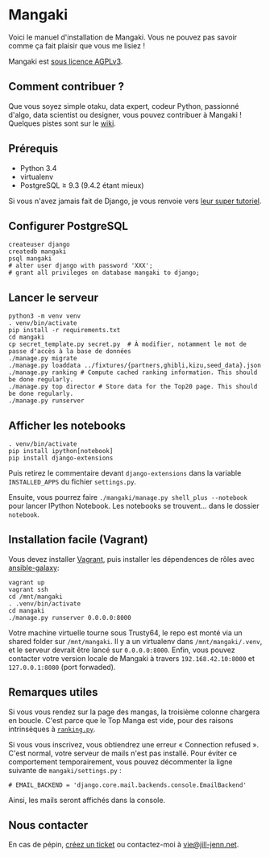 Mangaki
=======

Voici le manuel d'installation de Mangaki. Vous ne pouvez pas savoir comme ça fait plaisir que vous me lisiez !

Mangaki est [sous licence AGPLv3](https://en.wikipedia.org/wiki/Affero_General_Public_License).

Comment contribuer ?
--------------------

Que vous soyez simple otaku, data expert, codeur Python, passionné d'algo, data scientist ou designer, vous pouvez contribuer à Mangaki ! Quelques pistes sont sur le [wiki](https://github.com/mangaki/mangaki/wiki).

Prérequis
---------

- Python 3.4
- virtualenv
- PostgreSQL ≥ 9.3 (9.4.2 étant mieux)

Si vous n'avez jamais fait de Django, je vous renvoie vers [leur super tutoriel](https://docs.djangoproject.com/en/1.8/intro/tutorial01/).

Configurer PostgreSQL
---------------------

    createuser django
    createdb mangaki
    psql mangaki
    # alter user django with password 'XXX';
    # grant all privileges on database mangaki to django;

Lancer le serveur
-----------------

    python3 -m venv venv
    . venv/bin/activate
    pip install -r requirements.txt
    cd mangaki
    cp secret_template.py secret.py  # À modifier, notamment le mot de passe d'accès à la base de données
    ./manage.py migrate
    ./manage.py loaddata ../fixtures/{partners,ghibli,kizu,seed_data}.json
    ./manage.py ranking # Compute cached ranking information. This should be done regularly.
    ./manage.py top director # Store data for the Top20 page. This should be done regularly.
    ./manage.py runserver

Afficher les notebooks
----------------------

    . venv/bin/activate
    pip install ipython[notebook]
    pip install django-extensions

Puis retirez le commentaire devant `django-extensions` dans la variable `INSTALLED_APPS` du fichier `settings.py`.

Ensuite, vous pourrez faire `./mangaki/manage.py shell_plus --notebook` pour lancer IPython Notebook. Les notebooks se trouvent… dans le dossier `notebook`.

Installation facile (Vagrant)
-----------------------------

Vous devez installer [Vagrant](https://www.vagrantup.com/downloads.html), puis installer les dépendences de rôles avec [ansible-galaxy](http://docs.ansible.com/ansible/galaxy.html):

    vagrant up
    vagrant ssh
    cd /mnt/mangaki
    . .venv/bin/activate
    cd mangaki
    ./manage.py runserver 0.0.0.0:8000

Votre machine virtuelle tourne sous Trusty64, le repo est monté via un shared folder sur `/mnt/mangaki`.
Il y a un virtualenv dans `/mnt/mangaki/.venv`, et le serveur devrait être lancé sur `0.0.0.0:8000`.
Enfin, vous pouvez contacter votre version locale de Mangaki à travers `192.168.42.10:8000` et `127.0.0.1:8080` (port forwaded).


Remarques utiles
----------------

Si vous vous rendez sur la page des mangas, la troisième colonne chargera en boucle. C'est parce que le Top Manga est vide, pour des raisons intrinsèques à [`ranking.py`](https://github.com/mangaki/mangaki/blob/master/mangaki/mangaki/management/commands/ranking.py#L9).

Si vous vous inscrivez, vous obtiendrez une erreur « Connection refused ». C'est normal, votre serveur de mails n'est pas installé. Pour éviter ce comportement temporairement, vous pouvez décommenter la ligne suivante de `mangaki/settings.py` :

    # EMAIL_BACKEND = 'django.core.mail.backends.console.EmailBackend'

Ainsi, les mails seront affichés dans la console.

Nous contacter
--------------

En cas de pépin, [créez un ticket](https://github.com/mangaki/mangaki/issues) ou contactez-moi à vie@jill-jenn.net.
